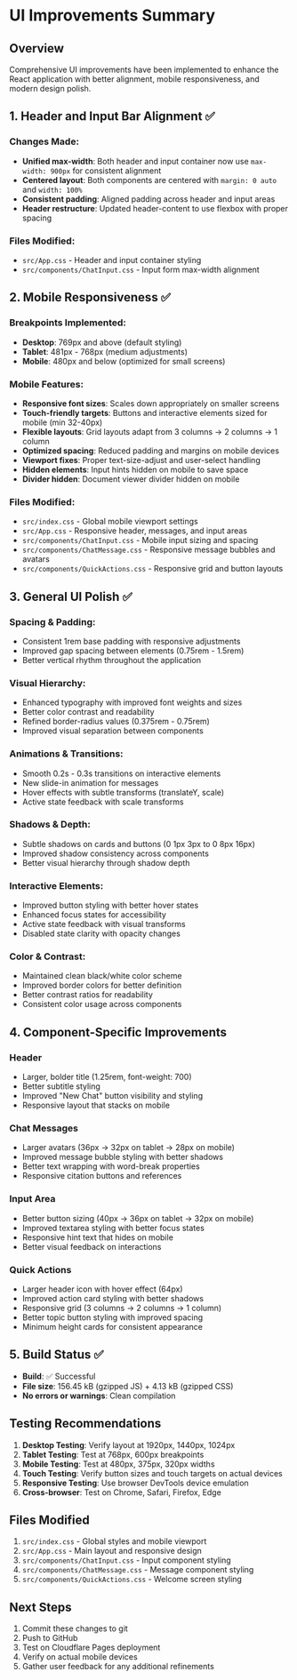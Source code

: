 # UI Improvements Summary

## Overview
Comprehensive UI improvements have been implemented to enhance the React application with better alignment, mobile responsiveness, and modern design polish.

## 1. Header and Input Bar Alignment ✅

### Changes Made:
- **Unified max-width**: Both header and input container now use `max-width: 900px` for consistent alignment
- **Centered layout**: Both components are centered with `margin: 0 auto` and `width: 100%`
- **Consistent padding**: Aligned padding across header and input areas
- **Header restructure**: Updated header-content to use flexbox with proper spacing

### Files Modified:
- `src/App.css` - Header and input container styling
- `src/components/ChatInput.css` - Input form max-width alignment

## 2. Mobile Responsiveness ✅

### Breakpoints Implemented:
- **Desktop**: 769px and above (default styling)
- **Tablet**: 481px - 768px (medium adjustments)
- **Mobile**: 480px and below (optimized for small screens)

### Mobile Features:
- **Responsive font sizes**: Scales down appropriately on smaller screens
- **Touch-friendly targets**: Buttons and interactive elements sized for mobile (min 32-40px)
- **Flexible layouts**: Grid layouts adapt from 3 columns → 2 columns → 1 column
- **Optimized spacing**: Reduced padding and margins on mobile devices
- **Viewport fixes**: Proper text-size-adjust and user-select handling
- **Hidden elements**: Input hints hidden on mobile to save space
- **Divider hidden**: Document viewer divider hidden on mobile

### Files Modified:
- `src/index.css` - Global mobile viewport settings
- `src/App.css` - Responsive header, messages, and input areas
- `src/components/ChatInput.css` - Mobile input sizing and spacing
- `src/components/ChatMessage.css` - Responsive message bubbles and avatars
- `src/components/QuickActions.css` - Responsive grid and button layouts

## 3. General UI Polish ✅

### Spacing & Padding:
- Consistent 1rem base padding with responsive adjustments
- Improved gap spacing between elements (0.75rem - 1.5rem)
- Better vertical rhythm throughout the application

### Visual Hierarchy:
- Enhanced typography with improved font weights and sizes
- Better color contrast and readability
- Refined border-radius values (0.375rem - 0.75rem)
- Improved visual separation between components

### Animations & Transitions:
- Smooth 0.2s - 0.3s transitions on interactive elements
- New slide-in animation for messages
- Hover effects with subtle transforms (translateY, scale)
- Active state feedback with scale transforms

### Shadows & Depth:
- Subtle shadows on cards and buttons (0 1px 3px to 0 8px 16px)
- Improved shadow consistency across components
- Better visual hierarchy through shadow depth

### Interactive Elements:
- Improved button styling with better hover states
- Enhanced focus states for accessibility
- Active state feedback with visual transforms
- Disabled state clarity with opacity changes

### Color & Contrast:
- Maintained clean black/white color scheme
- Improved border colors for better definition
- Better contrast ratios for readability
- Consistent color usage across components

## 4. Component-Specific Improvements

### Header
- Larger, bolder title (1.25rem, font-weight: 700)
- Better subtitle styling
- Improved "New Chat" button visibility and styling
- Responsive layout that stacks on mobile

### Chat Messages
- Larger avatars (36px → 32px on tablet → 28px on mobile)
- Improved message bubble styling with better shadows
- Better text wrapping with word-break properties
- Responsive citation buttons and references

### Input Area
- Better button sizing (40px → 36px on tablet → 32px on mobile)
- Improved textarea styling with better focus states
- Responsive hint text that hides on mobile
- Better visual feedback on interactions

### Quick Actions
- Larger header icon with hover effect (64px)
- Improved action card styling with better shadows
- Responsive grid (3 columns → 2 columns → 1 column)
- Better topic button styling with improved spacing
- Minimum height cards for consistent appearance

## 5. Build Status ✅

- **Build**: ✅ Successful
- **File size**: 156.45 kB (gzipped JS) + 4.13 kB (gzipped CSS)
- **No errors or warnings**: Clean compilation

## Testing Recommendations

1. **Desktop Testing**: Verify layout at 1920px, 1440px, 1024px
2. **Tablet Testing**: Test at 768px, 600px breakpoints
3. **Mobile Testing**: Test at 480px, 375px, 320px widths
4. **Touch Testing**: Verify button sizes and touch targets on actual devices
5. **Responsive Testing**: Use browser DevTools device emulation
6. **Cross-browser**: Test on Chrome, Safari, Firefox, Edge

## Files Modified

1. `src/index.css` - Global styles and mobile viewport
2. `src/App.css` - Main layout and responsive design
3. `src/components/ChatInput.css` - Input component styling
4. `src/components/ChatMessage.css` - Message component styling
5. `src/components/QuickActions.css` - Welcome screen styling

## Next Steps

1. Commit these changes to git
2. Push to GitHub
3. Test on Cloudflare Pages deployment
4. Verify on actual mobile devices
5. Gather user feedback for any additional refinements

